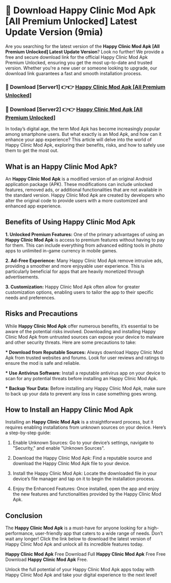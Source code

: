 # 🤖 Download Happy Clinic Mod Apk [All Premium Unlocked] Latest Update Version (9mia)

Are you searching for the latest version of the <strong>Happy Clinic Mod Apk [All Premium Unlocked] Latest Update Version</strong>? Look no further! We provide a free and secure download link for the official Happy Clinic Mod Apk Premium Unlocked, ensuring you get the most up-to-date and trusted version. Whether you're a new user or someone looking to upgrade, our download link guarantees a fast and smooth installation process.


<h3>📌 Download [Server1] 👉👉 <a href="https://hapymods.com?title=Happy+Clinic+Mod+Apk&ref=3B1">Happy Clinic Mod Apk [All Premium Unlocked]</a></h3>

<h3>📌 Download [Server2] 👉👉 <a href="https://hapymods.com?title=Happy+Clinic+Mod+Apk&ref=3B1">Happy Clinic Mod Apk [All Premium Unlocked]</a></h3>


In today’s digital age, the term Mod Apk has become increasingly popular among smartphone users. But what exactly is an Mod Apk, and how can it enhance your app experience? This article will delve into the world of Happy Clinic Mod Apk, exploring their benefits, risks, and how to safely use them to get the most out.


<h2>What is an Happy Clinic Mod Apk?</h2>

An <strong>Happy Clinic Mod Apk</strong> is a modified version of an original Android application package (APK). These modifications can include unlocked features, removed ads, or additional functionalities that are not available in the standard version. Happy Clinic Mod Apk are created by developers who alter the original code to provide users with a more customized and enhanced app experience.


<h2>Benefits of Using Happy Clinic Mod Apk</h2>

<strong> 1. Unlocked Premium Features:</strong> One of the primary advantages of using an <strong>Happy Clinic Mod Apk</strong> is access to premium features without having to pay for them. This can include everything from advanced editing tools in photo apps to unlimited in-game currency in mobile games.

<strong> 2. Ad-Free Experience:</strong> Many Happy Clinic Mod Apk remove intrusive ads, providing a smoother and more enjoyable user experience. This is particularly beneficial for apps that are heavily monetized through advertisements.

<strong> 3. Customization:</strong> Happy Clinic Mod Apk often allow for greater customization options, enabling users to tailor the app to their specific needs and preferences.


<h2>Risks and Precautions</h2>

While <strong>Happy Clinic Mod Apk</strong> offer numerous benefits, it’s essential to be aware of the potential risks involved. Downloading and installing Happy Clinic Mod Apk from untrusted sources can expose your device to malware and other security threats. Here are some precautions to take:

<strong> * Download from Reputable Sources:</strong> Always download Happy Clinic Mod Apk from trusted websites and forums. Look for user reviews and ratings to ensure the mod is safe and reliable.

<strong> * Use Antivirus Software:</strong> Install a reputable antivirus app on your device to scan for any potential threats before installing an Happy Clinic Mod Apk.

<strong> * Backup Your Data:</strong> Before installing any Happy Clinic Mod Apk, make sure to back up your data to prevent any loss in case something goes wrong.


<h2>How to Install an Happy Clinic Mod Apk</h2>

Installing an <strong>Happy Clinic Mod Apk</strong> is a straightforward process, but it requires enabling installations from unknown sources on your device. Here’s a step-by-step guide:

 1. Enable Unknown Sources: Go to your device’s settings, navigate to "Security," and enable "Unknown Sources".

 2. Download the Happy Clinic Mod Apk: Find a reputable source and download the Happy Clinic Mod Apk file to your device.

 3. Install the Happy Clinic Mod Apk: Locate the downloaded file in your device’s file manager and tap on it to begin the installation process.

 4. Enjoy the Enhanced Features: Once installed, open the app and enjoy the new features and functionalities provided by the Happy Clinic Mod Apk.


<h2><strong>Conclusion</strong></h2>

The <strong>Happy Clinic Mod Apk</strong> is a must-have for anyone looking for a high-performance, user-friendly app that caters to a wide range of needs. Don’t wait any longer! Click the link below to download the latest version of Happy Clinic Mod Apk and unlock all its incredible features today.

<strong>Happy Clinic Mod Apk</strong> Free Download Full <strong>Happy Clinic Mod Apk</strong> Free Free Download <strong>Happy Clinic Mod Apk</strong> Free.

Unlock the full potential of your Happy Clinic Mod Apk apps today with Happy Clinic Mod Apk and take your digital experience to the next level!